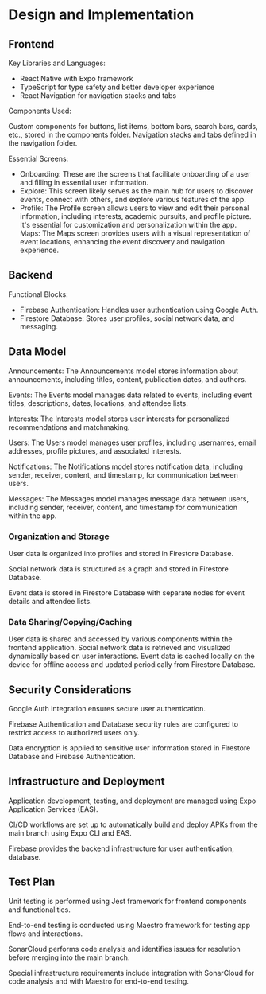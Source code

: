 # Design and Implementation
## Frontend
Key Libraries and Languages:

- React Native with Expo framework
- TypeScript for type safety and better developer experience
- React Navigation for navigation stacks and tabs

Components Used:

Custom components for buttons, list items, bottom bars, search bars, cards, etc., stored in the components folder.
Navigation stacks and tabs defined in the navigation folder.

Essential Screens:

- Onboarding: These are the screens that facilitate onboarding of a user and filling in essential user information.
- Explore: This screen likely serves as the main hub for users to discover events, connect with others, and explore various features of the app.
- Profile: The Profile screen allows users to view and edit their personal information, including interests, academic pursuits, and profile picture. It's essential for customization and personalization within the app.
Maps: The Maps screen provides users with a visual representation of event locations, enhancing the event discovery and navigation experience.

## Backend
Functional Blocks:

- Firebase Authentication: Handles user authentication using Google Auth.
- Firestore Database: Stores user profiles, social network data, and messaging.

## Data Model

Announcements:
The Announcements model stores information about announcements, including titles, content, publication dates, and authors.

Events:
The Events model manages data related to events, including event titles, descriptions, dates, locations, and attendee lists.

Interests:
The Interests model stores user interests for personalized recommendations and matchmaking.

Users:
The Users model manages user profiles, including usernames, email addresses, profile pictures, and associated interests.

Notifications:
The Notifications model stores notification data, including sender, receiver, content, and timestamp, for communication between users.

Messages:
The Messages model manages message data between users, including sender, receiver, content, and timestamp for communication within the app.

### Organization and Storage

User data is organized into profiles and stored in Firestore Database.

Social network data is structured as a graph and stored in Firestore Database.

Event data is stored in Firestore Database with separate nodes for event details and attendee lists.

### Data Sharing/Copying/Caching

User data is shared and accessed by various components within the frontend application.
Social network data is retrieved and visualized dynamically based on user interactions.
Event data is cached locally on the device for offline access and updated periodically from Firestore Database.

## Security Considerations
Google Auth integration ensures secure user authentication.

Firebase Authentication and Database security rules are configured to restrict access to authorized users only.

Data encryption is applied to sensitive user information stored in Firestore Database and Firebase Authentication.

## Infrastructure and Deployment

Application development, testing, and deployment are managed using Expo Application Services (EAS).

CI/CD workflows are set up to automatically build and deploy APKs from the main branch using Expo CLI and EAS.

Firebase provides the backend infrastructure for user authentication, database.

## Test Plan
Unit testing is performed using Jest framework for frontend components and functionalities.

End-to-end testing is conducted using Maestro framework for testing app flows and interactions.

SonarCloud performs code analysis and identifies issues for resolution before merging into the main branch.

Special infrastructure requirements include integration with SonarCloud for code analysis and with Maestro for end-to-end testing.